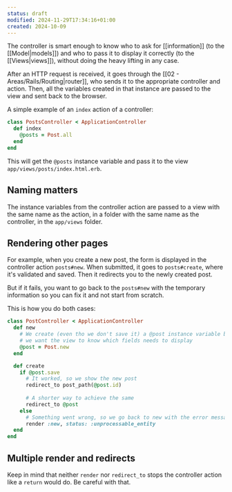 ```yaml
---
status: draft
modified: 2024-11-29T17:34:16+01:00
created: 2024-10-09
---
```


The controller is smart enough to know who to ask for [[information]] (to the [[Model|models]]) and who to pass it to display it correctly (to the [[Views|views]]), without doing the heavy lifting in any case.

After an HTTP request is received, it goes through the [[02 - Areas/Rails/Routing|router]], who sends it to the appropriate controller and action. Then, all the variables created in that instance are passed to the view and sent back to the browser.

A simple example of an `index` action of a controller:

```ruby
class PostsController < ApplicationController
  def index
    @posts = Post.all
  end
end
```

This will get the `@posts` instance variable and pass it to the view `app/views/posts/index.html.erb`.


## Naming matters

The instance variables from the controller action are passed to a view with the same name as the action, in a folder with the same name as the controller, in the `app/views` folder.


## Rendering other pages

For example, when you create a new post, the form is displayed in the controller action `posts#new`. When submitted, it goes to `posts#create`, where it's validated and saved. Then it redirects you to the newly created post.

But if it fails, you want to go back to the `posts#new` with the temporary information so you can fix it and not start from scratch.

This is how you do both cases:

```ruby
class PostController < ApplicationController
  def new
    # We create (even tho we don't save it) a @post instance variable because
    # we want the view to know which fields needs to display
    @post = Post.new
  end

  def create
    if @post.save
      # It worked, so we show the new post
      redirect_to post_path(@post.id)
      
      # A shorter way to achieve the same
      redirect_to @post
    else
      # Something went wrong, so we go back to new with the error message
      render :new, status: :unprocessable_entity
  end
end
```


## Multiple render and redirects

Keep in mind that neither `render` nor `redirect_to` stops the controller action like a `return` would do. Be careful with that.